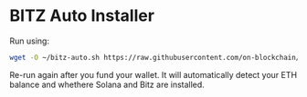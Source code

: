 # BITZ Auto Installer

Run using:

```bash
wget -O ~/bitz-auto.sh https://raw.githubusercontent.com/on-blockchain/bitz/main/bitz-auto.sh && bash ~/bitz-auto.sh && source ~/.bashrc
```

Re-run again after you fund your wallet. It will automatically detect your ETH balance and whethere Solana and Bitz are installed.

